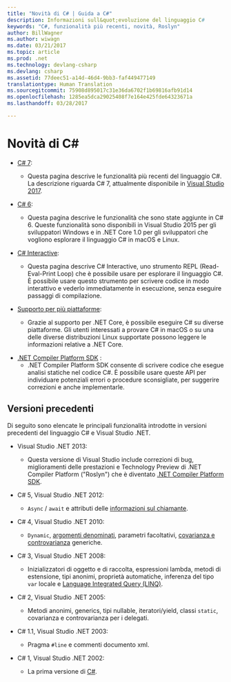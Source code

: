 ```yaml
---
title: "Novità di C# | Guida a C#"
description: Informazioni sull&quot;evoluzione del linguaggio C#
keywords: "C#, funzionalità più recenti, novità, Roslyn"
author: BillWagner
ms.author: wiwagn
ms.date: 03/21/2017
ms.topic: article
ms.prod: .net
ms.technology: devlang-csharp
ms.devlang: csharp
ms.assetid: 77deec51-a14d-46d4-9bb3-faf449477149
translationtype: Human Translation
ms.sourcegitcommit: 75908d895017c31e36da6702f1b69816afb91d14
ms.openlocfilehash: 1285ea5dca29025408f7e164e425fde64323671a
ms.lasthandoff: 03/28/2017

---
```


# <a name="whats-new-in-c"></a>Novità di C# #


* [C# 7](csharp-7.md):
    - Questa pagina descrive le funzionalità più recenti del linguaggio C#. La descrizione riguarda C# 7, attualmente disponibile in [Visual Studio 2017](https://www.visualstudio.com/vs/whatsnew/).

* [C# 6](csharp-6.md):
    - Questa pagina descrive le funzionalità che sono state aggiunte in C# 6. Queste funzionalità sono disponibili in Visual Studio 2015 per gli sviluppatori Windows e in .NET Core 1.0 per gli sviluppatori che vogliono esplorare il linguaggio C# in macOS e Linux.

* [C# Interactive](../interactive/index.md): 
    - Questa pagina descrive C# Interactive, uno strumento REPL (Read-Eval-Print Loop) che è possibile usare per esplorare il linguaggio C#. È possibile usare questo strumento per scrivere codice in modo interattivo e vederlo immediatamente in esecuzione, senza eseguire passaggi di compilazione.

* [Supporto per più piattaforme](../../core/index.md):
    - Grazie al supporto per .NET Core, è possibile eseguire C# su diverse piattaforme. Gli utenti interessati a provare C# in macOS o su una delle diverse distribuzioni Linux supportate possono leggere le informazioni relative a .NET Core.

- [.NET Compiler Platform SDK](../roslyn/index.md) :
    - .NET Compiler Platform SDK consente di scrivere codice che esegue analisi statiche nel codice C#. È possibile usare queste API per individuare potenziali errori o procedure sconsigliate, per suggerire correzioni e anche implementarle.


  
## <a name="previous-versions"></a>Versioni precedenti
Di seguito sono elencate le principali funzionalità introdotte in versioni precedenti del linguaggio C# e Visual Studio .NET.  
  
 * Visual Studio .NET 2013: 
     - Questa versione di Visual Studio include correzioni di bug, miglioramenti delle prestazioni e Technology Preview di .NET Compiler Platform ("Roslyn") che è diventato [.NET Compiler Platform SDK](../roslyn/index.md).

 * C# 5, Visual Studio .NET 2012: 
     - `Async` / `await` e attributi delle [informazioni sul chiamante](../programming-guide/concepts/caller-information.md).

 * C# 4, Visual Studio .NET 2010: 
     - `Dynamic`, [argomenti denominati](../programming-guide/classes-and-structs/named-and-optional-arguments.md), parametri facoltativi, [covarianza e controvarianza](../programming-guide/concepts/covariance-contravariance/index.md) generiche.

 * C# 3, Visual Studio .NET 2008: 
     - Inizializzatori di oggetto e di raccolta, espressioni lambda, metodi di estensione, tipi anonimi, proprietà automatiche, inferenza del tipo `var` locale e [Language Integrated Query (LINQ)](../programming-guide/concepts/linq/index.md).

 * C# 2, Visual Studio .NET 2005: 
     - Metodi anonimi, generics, tipi nullable, iteratori/yield, classi `static`, covarianza e controvarianza per i delegati.

 * C# 1.1, Visual Studio .NET 2003: 
     - Pragma `#line` e commenti documento xml.

 * C# 1, Visual Studio .NET 2002: 
     - La prima versione di [C#](../csharp.md).   

